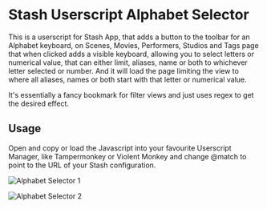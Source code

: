 # Stash Userscript Alphabet Selector

This is a userscript for Stash App, that adds a button to the toolbar for an Alphabet keyboard, on Scenes, Movies, Performers, Studios and Tags page that when clicked adds a visible keyboard, allowing you to select letters or numerical value, that can either limit, aliases, name or both to whichever letter selected or number. And it will load the page limiting the view to where all aliases, names or both start with that letter or numerical value.

It's essentially a fancy bookmark for filter views and just uses regex to get the desired effect.

## Usage

Open and copy or load the Javascript into your favourite Userscript Manager, like Tampermonkey or Violent Monkey and change @match to point to the URL of your Stash configuration.

![Alphabet Selector 1](https://github.com/elkorol/Stash-App-Script-Alphabet-Selector/blob/a5dc0ef69eac32321a14af9094748d135d8a91a0/images/1.png)

![Alphabet Selector 2](https://github.com/elkorol/Stash-App-Script-Alphabet-Selector/blob/a5dc0ef69eac32321a14af9094748d135d8a91a0/images/2.png)